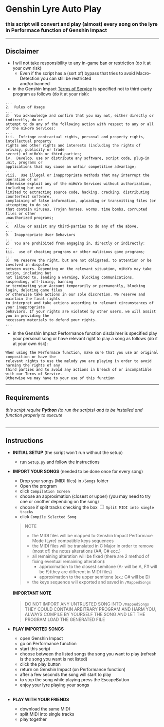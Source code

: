 # Genshin Lyre Auto Play
### this script will convert and play (almost) every song on the lyre in Performace function of Genshin Impact  
---
## Disclaimer
* I will not take responsibility to any in-game ban or restriction (do it at your own risk)
    * Even if the script has a (sort of) bypass that tries to avoid Macro-Detection you can still be restricted  
    and/or banned
* in the Genshin Impact [Terms of Service](https://genshin.mihoyo.com/en/company/terms) is specified not to third-party program as follows (do it at your risk):
```
...
2.  Rules of Usage
...
3)  You acknowledge and confirm that you may not, either directly or indirectly, do or
attempt to do any of the following action with respect to any or all of the miHoYo Services:
...
iii.  Infringe contractual rights, personal and property rights, intellectual property
rights and other rights and interests (including the rights of privacy, publicity or trade
secret) of miHoYo or third-parties;
iv.  Develop, use or distribute any software, script code, plug-in unit, programs or
applications that may cause an unfair competitive advantage;
...
viii.  Use illegal or inappropriate methods that may interrupt the operation of or
otherwise exploit any of the miHoYo Services without authorization, including but not
limited to extracting source code, hacking, cracking, distributing counterfeit software,
complaining of false information, uploading or transmitting files (or attempting to do so)
that contain viruses, Trojan horses, worms, time bombs, corrupted files or other
unauthorized programs;
...
x.  Allow or assist any third-parties to do any of the above.
...
9.  Inappropriate User Behaviors
...
2)  You are prohibited from engaging in, directly or indirectly:
...
iii.  use of cheating programs or other malicious game programs;
...
3)  We reserve the right, but are not obligated, to attention or be involved in disputes
between users. Depending on the relevant situation, miHoYo may take action, including but
not limited to, sending a warning, blocking communications, suspending, off-lining, banning
or terminating your Account temporarily or permanently, blocking login, deleting game files
or otherwise take actions in our sole discretion. We reserve and maintain the final rights
to interpret and take actions according to relevant circumstances of your inappropriate
behaviors. If your rights are violated by other users, we will assist you in providing the
necessary materials to defend your rights.
...
```
* in the Genshin Impact Performance function disclaimer is specified play your personal song or have relevant right
to play a song as follows (do it at your own risk):
```
When using the Performace function, make sure that you use an original composition or have the
relevant rights to use the melody you are playing in order to avoid harming the rights of any
third parties and to avoid any actions in breach of or incompatible with our Terms of Service.
Otherwise we may have to your use of this function
```
---
## Requirements
######  this script require ***Python*** (to run the scripts) and to be installed and function properly to execute
---
##  Instructions
* **INITIAL SETUP** (the script won't run without the setup)
  * run `Setup.py` and follow the instructions
* **IMPORT YOUR SONGS** (needed to be done once for every song)
  * Drop your songs (MIDI files) in `/Songs` folder
  * Open the program
  * click `Compilation Screen`
  * choose an approximation (closest or upper) (you may need to try  one or onother depending on the song)
  * choose if split tracks checking the box <input type="checkbox"> `Split MIDI into single tracks`
  * click `Compile Selected Song`
  > NOTE
  >* the MIDI files will be mapped to Genshin Impact Performace Mode (Lyre) compatible keys sequences
  >* the MIDI files will be translated in C Major in order to remove (most of) the notes alterations (A#, C# ecc.)
  >* all remaining alteration will be fixed (there are 2 method of fixing eventual remaining alteration):
  >   * approximation to the closest semitone (A- will be A, F# will be F)(they are different in MIDI files)
  >   * approximation to the upper semitone (ex.: C# will be D)
  >* the keys sequence will exported and saved in `/MappedSongs`

  #### **IMPORTANT NOTE**  
  >DO NOT IMPORT ANY UNTRUSTED SONG INTO `/MappedSongs` THEY COULD CONTAIN ARBITRARY PROGRAM AND
  >HARM YOU, ALWAYS COMPILE BY YOURSELF THE SONG AND LET THE PROGRAM LOAD THE GENERATED FILE  

* **PLAY IMPORTED SONGS**
  * open Genshin Impact
  * go on Performance function
  * start this script
  * choose between the listed songs the song you want to play (refresh is the song you want is not listed)
  * click the play button
  * return on Genshin Impact (on Performance function)
  * after a few seconds the song will start to play
  * to stop the song while playing press the EscapeButton
  * enjoy your lyre playing your songs  
  <br>  
* **PLAY WITH YOUR FRIENDS**
  * download the same MIDI
  * split MIDI into single tracks
  * play together